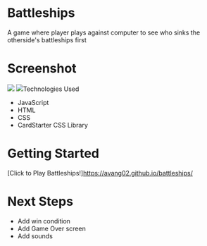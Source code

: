 # Battleships
A game where player plays against computer to see who sinks the otherside's battleships first

# Screenshot

<img src="https://i.imgur.com/QEh5OGe.jpg">
<img src="https://i.imgur.com/OaHvZ4K.jpg>

# Technologies Used

- JavaScript
- HTML
- CSS
- CardStarter CSS Library

# Getting Started

[Click to Play Battleships!]https://avang02.github.io/battleships/

# Next Steps

- Add win condition
- Add Game Over screen
- Add sounds